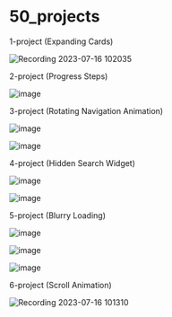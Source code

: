# 50_projects

1-project (Expanding Cards)

![Recording 2023-07-16 102035](https://github.com/MrGoodo/50_projects/assets/110602771/13be6a4d-7030-4fed-8e29-6a5e2da16c3a)

2-project (Progress Steps)

![image](https://github.com/MrGoodo/50_projects/assets/110602771/bb816f3c-a5be-41db-ab80-21270f9b0b70)

3-project (Rotating Navigation Animation) 

![image](https://github.com/MrGoodo/50_projects/assets/110602771/e98bbbb4-c957-4907-8814-09f2bdef83ec)

![image](https://github.com/MrGoodo/50_projects/assets/110602771/cf5befd8-d888-443f-9cef-15a98f3ab5ab)

4-project (Hidden Search Widget)

![image](https://github.com/MrGoodo/50_projects/assets/110602771/27fcde32-7194-4d1f-9084-a5cb8fd60090)

![image](https://github.com/MrGoodo/50_projects/assets/110602771/3a8bf559-5628-46b2-8666-627b6cb33dc0)

5-project (Blurry Loading)

![image](https://github.com/MrGoodo/50_projects/assets/110602771/66ea99d4-4d98-45f4-ba3f-b51a58f58c46)

![image](https://github.com/MrGoodo/50_projects/assets/110602771/105e05a3-49bc-4012-9a8b-1d797869aa7e)

![image](https://github.com/MrGoodo/50_projects/assets/110602771/99fe0200-64bd-46a7-b47e-5eb6b0f6f312)

6-project (Scroll Animation)

![Recording 2023-07-16 101310](https://github.com/MrGoodo/50_projects/assets/110602771/7f0ec864-e1cf-4950-b89a-12e627f8e11a)



